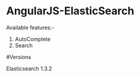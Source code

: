 # AngularJS-ElasticSearch

Available features:-

1. AutoComplete
2. Search

#Versions

Elasticsearch
1.3.2	

